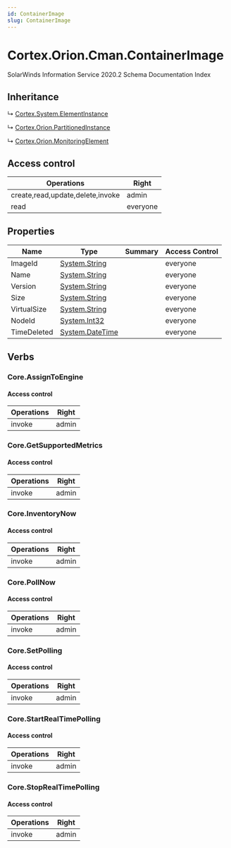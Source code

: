 ```yaml
---
id: ContainerImage
slug: ContainerImage
---
```


# Cortex.Orion.Cman.ContainerImage

SolarWinds Information Service 2020.2 Schema Documentation Index

## Inheritance

↳ [Cortex.System.ElementInstance](./../Cortex.System/ElementInstance)

↳ [Cortex.Orion.PartitionedInstance](./../Cortex.Orion/PartitionedInstance)

↳ [Cortex.Orion.MonitoringElement](./../Cortex.Orion/MonitoringElement)

## Access control

| Operations | Right |
| ------ | ------ |
| create,read,update,delete,invoke | admin |
| read | everyone |

## Properties

| Name | Type | Summary | Access Control |
| ------ | ------ | ------ | ------ |
| ImageId | [System.String](https://docs.microsoft.com/en-us/dotnet/api/system.string) |  | everyone |
| Name | [System.String](https://docs.microsoft.com/en-us/dotnet/api/system.string) |  | everyone |
| Version | [System.String](https://docs.microsoft.com/en-us/dotnet/api/system.string) |  | everyone |
| Size | [System.String](https://docs.microsoft.com/en-us/dotnet/api/system.string) |  | everyone |
| VirtualSize | [System.String](https://docs.microsoft.com/en-us/dotnet/api/system.string) |  | everyone |
| NodeId | [System.Int32](https://docs.microsoft.com/en-us/dotnet/api/system.int32) |  | everyone |
| TimeDeleted | [System.DateTime](https://docs.microsoft.com/en-us/dotnet/api/system.datetime) |  | everyone |

## Verbs

### Core.AssignToEngine

#### Access control

| Operations | Right |
| ------ | ------ |
| invoke | admin |

### Core.GetSupportedMetrics

#### Access control

| Operations | Right |
| ------ | ------ |
| invoke | admin |

### Core.InventoryNow

#### Access control

| Operations | Right |
| ------ | ------ |
| invoke | admin |

### Core.PollNow

#### Access control

| Operations | Right |
| ------ | ------ |
| invoke | admin |

### Core.SetPolling

#### Access control

| Operations | Right |
| ------ | ------ |
| invoke | admin |

### Core.StartRealTimePolling

#### Access control

| Operations | Right |
| ------ | ------ |
| invoke | admin |

### Core.StopRealTimePolling

#### Access control

| Operations | Right |
| ------ | ------ |
| invoke | admin |

